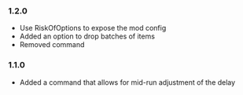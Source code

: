 ﻿### 1.2.0

- Use RiskOfOptions to expose the mod config
- Added an option to drop batches of items
- Removed command

### 1.1.0

- Added a command that allows for mid-run adjustment of the delay